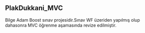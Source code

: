 <h2> PlakDukkani_MVC</h2>

<p>Bilge Adam Boost sınav projesidir.Sınav WF üzeriden yapılmış olup dahasonra MVC öğrenme aşamasında revize edilmiştir.  </p>
